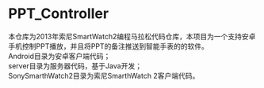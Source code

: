 PPT_Controller
=======================
本仓库为2013年索尼SmartWatch2编程马拉松代码仓库，本项目为一个支持安卓手机控制PPT播放，并且将PPT的备注推送到智能手表的的软件。<br>
Android目录为安卓客户端代码；<br>
server目录为服务器代码，基于Java开发；<br>
SonySmarthWatch2目录为索尼SmarthWatch 2客户端代码。

